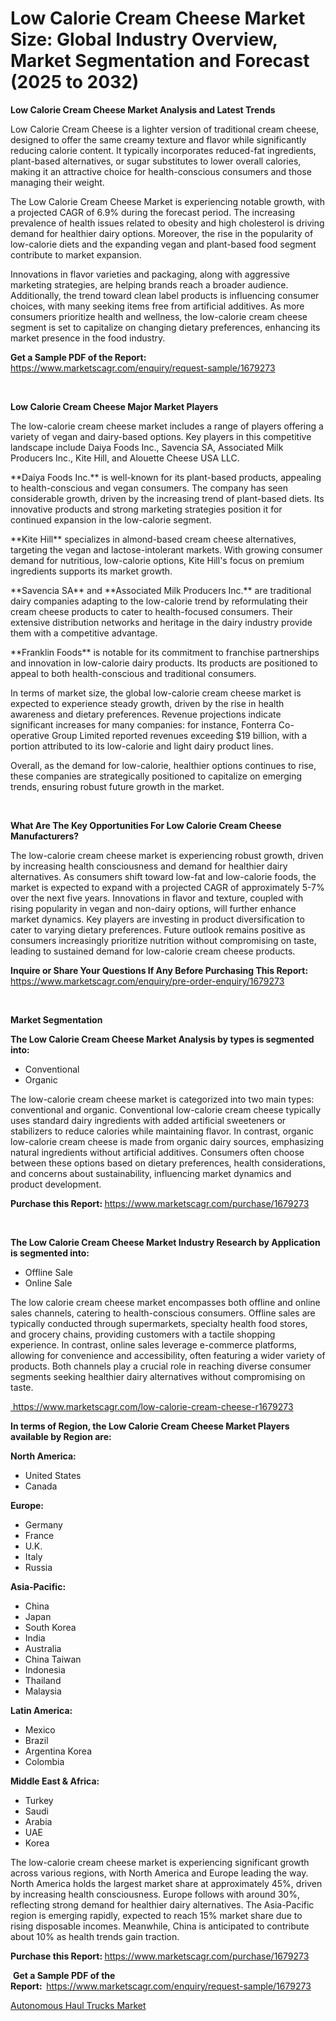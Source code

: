 <p><h1>Low Calorie Cream Cheese Market Size: Global Industry Overview, Market Segmentation and Forecast (2025 to 2032)</h1></p><p><strong>Low Calorie Cream Cheese Market Analysis and Latest Trends</strong></p>
<p><p>Low Calorie Cream Cheese is a lighter version of traditional cream cheese, designed to offer the same creamy texture and flavor while significantly reducing calorie content. It typically incorporates reduced-fat ingredients, plant-based alternatives, or sugar substitutes to lower overall calories, making it an attractive choice for health-conscious consumers and those managing their weight.</p><p>The Low Calorie Cream Cheese Market is experiencing notable growth, with a projected CAGR of 6.9% during the forecast period. The increasing prevalence of health issues related to obesity and high cholesterol is driving demand for healthier dairy options. Moreover, the rise in the popularity of low-calorie diets and the expanding vegan and plant-based food segment contribute to market expansion.</p><p>Innovations in flavor varieties and packaging, along with aggressive marketing strategies, are helping brands reach a broader audience. Additionally, the trend toward clean label products is influencing consumer choices, with many seeking items free from artificial additives. As more consumers prioritize health and wellness, the low-calorie cream cheese segment is set to capitalize on changing dietary preferences, enhancing its market presence in the food industry.</p></p>
<p><strong>Get a Sample PDF of the Report:&nbsp;</strong> <a href="https://www.marketscagr.com/enquiry/request-sample/1679273?utm_campaign=3575&utm_medium=2&utm_source=Github&utm_content=ia&utm_term=24032025&utm_id=low-calorie-cream-cheese">https://www.marketscagr.com/enquiry/request-sample/1679273</a></p>
<p>&nbsp;</p>
<p><strong>Low Calorie Cream Cheese Major Market Players</strong></p>
<p><p>The low-calorie cream cheese market includes a range of players offering a variety of vegan and dairy-based options. Key players in this competitive landscape include Daiya Foods Inc., Savencia SA, Associated Milk Producers Inc., Kite Hill, and Alouette Cheese USA LLC.</p><p>**Daiya Foods Inc.** is well-known for its plant-based products, appealing to health-conscious and vegan consumers. The company has seen considerable growth, driven by the increasing trend of plant-based diets. Its innovative products and strong marketing strategies position it for continued expansion in the low-calorie segment.</p><p>**Kite Hill** specializes in almond-based cream cheese alternatives, targeting the vegan and lactose-intolerant markets. With growing consumer demand for nutritious, low-calorie options, Kite Hill's focus on premium ingredients supports its market growth.</p><p>**Savencia SA** and **Associated Milk Producers Inc.** are traditional dairy companies adapting to the low-calorie trend by reformulating their cream cheese products to cater to health-focused consumers. Their extensive distribution networks and heritage in the dairy industry provide them with a competitive advantage.</p><p>**Franklin Foods** is notable for its commitment to franchise partnerships and innovation in low-calorie dairy products. Its products are positioned to appeal to both health-conscious and traditional consumers.</p><p>In terms of market size, the global low-calorie cream cheese market is expected to experience steady growth, driven by the rise in health awareness and dietary preferences. Revenue projections indicate significant increases for many companies: for instance, Fonterra Co-operative Group Limited reported revenues exceeding $19 billion, with a portion attributed to its low-calorie and light dairy product lines.</p><p>Overall, as the demand for low-calorie, healthier options continues to rise, these companies are strategically positioned to capitalize on emerging trends, ensuring robust future growth in the market.</p></p>
<p>&nbsp;</p>
<p><strong>What Are The Key Opportunities For Low Calorie Cream Cheese Manufacturers?</strong></p>
<p><p>The low-calorie cream cheese market is experiencing robust growth, driven by increasing health consciousness and demand for healthier dairy alternatives. As consumers shift toward low-fat and low-calorie foods, the market is expected to expand with a projected CAGR of approximately 5-7% over the next five years. Innovations in flavor and texture, coupled with rising popularity in vegan and non-dairy options, will further enhance market dynamics. Key players are investing in product diversification to cater to varying dietary preferences. Future outlook remains positive as consumers increasingly prioritize nutrition without compromising on taste, leading to sustained demand for low-calorie cream cheese products.</p></p>
<p><strong>Inquire or Share Your Questions If Any Before Purchasing This Report:</strong> <a href="https://www.marketscagr.com/enquiry/pre-order-enquiry/1679273?utm_campaign=3575&utm_medium=2&utm_source=Github&utm_content=ia&utm_term=24032025&utm_id=low-calorie-cream-cheese">https://www.marketscagr.com/enquiry/pre-order-enquiry/1679273</a></p>
<p>&nbsp;</p>
<p><strong>Market Segmentation</strong></p>
<p><strong>The Low Calorie Cream Cheese Market Analysis by types is segmented into:</strong></p>
<p><ul><li>Conventional</li><li>Organic</li></ul></p>
<p><p>The low-calorie cream cheese market is categorized into two main types: conventional and organic. Conventional low-calorie cream cheese typically uses standard dairy ingredients with added artificial sweeteners or stabilizers to reduce calories while maintaining flavor. In contrast, organic low-calorie cream cheese is made from organic dairy sources, emphasizing natural ingredients without artificial additives. Consumers often choose between these options based on dietary preferences, health considerations, and concerns about sustainability, influencing market dynamics and product development.</p></p>
<p><strong>Purchase this Report:&nbsp;</strong><a href="https://www.marketscagr.com/purchase/1679273?utm_campaign=3575&utm_medium=2&utm_source=Github&utm_content=ia&utm_term=24032025&utm_id=low-calorie-cream-cheese">https://www.marketscagr.com/purchase/1679273</a></p>
<p>&nbsp;</p>
<p><strong>The Low Calorie Cream Cheese Market Industry Research by Application is segmented into:</strong></p>
<p><ul><li>Offline Sale</li><li>Online Sale</li></ul></p>
<p><p>The low calorie cream cheese market encompasses both offline and online sales channels, catering to health-conscious consumers. Offline sales are typically conducted through supermarkets, specialty health food stores, and grocery chains, providing customers with a tactile shopping experience. In contrast, online sales leverage e-commerce platforms, allowing for convenience and accessibility, often featuring a wider variety of products. Both channels play a crucial role in reaching diverse consumer segments seeking healthier dairy alternatives without compromising on taste.</p></p>
<p><a href="https://www.marketscagr.com/low-calorie-cream-cheese-r1679273?utm_campaign=3575&utm_medium=2&utm_source=Github&utm_content=ia&utm_term=24032025&utm_id=low-calorie-cream-cheese">&nbsp;https://www.marketscagr.com/low-calorie-cream-cheese-r1679273</a></p>
<p><strong>In terms of Region, the Low Calorie Cream Cheese Market Players available by Region are:</strong></p>
<p>
    <p> <strong> North America: </strong>
        <ul>
            <li>United States</li>
            <li>Canada</li>
        </ul>
        </p> 
    <p> <strong> Europe: </strong>
        <ul>
            <li>Germany</li>
            <li>France</li>
            <li>U.K.</li>
            <li>Italy</li>
            <li>Russia</li>
        </ul>
        </p> 
    <p> <strong> Asia-Pacific: </strong>
        <ul>
            <li>China</li>
            <li>Japan</li>
            <li>South Korea</li>
            <li>India</li>
            <li>Australia</li>
            <li>China Taiwan</li>
            <li>Indonesia</li>
            <li>Thailand</li>
            <li>Malaysia</li>
        </ul>
        </p> 
    <p> <strong> Latin America: </strong>
        <ul>
            <li>Mexico</li>
            <li>Brazil</li>
            <li>Argentina Korea</li>
            <li>Colombia</li>
        </ul>
        </p> 
    <p> <strong> Middle East & Africa: </strong>
        <ul>
            <li>Turkey</li>
            <li>Saudi</li>
            <li>Arabia</li>
            <li>UAE</li>
            <li>Korea</li>
        </ul>
    </p>
    </p>
<p><p>The low-calorie cream cheese market is experiencing significant growth across various regions, with North America and Europe leading the way. North America holds the largest market share at approximately 45%, driven by increasing health consciousness. Europe follows with around 30%, reflecting strong demand for healthier dairy alternatives. The Asia-Pacific region is emerging rapidly, expected to reach 15% market share due to rising disposable incomes. Meanwhile, China is anticipated to contribute about 10% as health trends gain traction.</p></p>
<p><strong>Purchase this Report: </strong><a href="https://www.marketscagr.com/purchase/1679273?utm_campaign=3575&utm_medium=2&utm_source=Github&utm_content=ia&utm_term=24032025&utm_id=low-calorie-cream-cheese">https://www.marketscagr.com/purchase/1679273</a></p>
<p>&nbsp;<strong>Get a Sample PDF of the Report:&nbsp;&nbsp;</strong><a href="https://www.marketscagr.com/enquiry/request-sample/1679273?utm_campaign=3575&utm_medium=2&utm_source=Github&utm_content=ia&utm_term=24032025&utm_id=low-calorie-cream-cheese">https://www.marketscagr.com/enquiry/request-sample/1679273</a></p>
<p><strong></strong></p>
<p><p><a href="https://github.com/chaiszepkadk/Market-Research-Report-List-1/blob/main/autonomous-haul-trucks-market.md?utm_campaign=3575&utm_medium=2&utm_source=Github&utm_content=ia&utm_term=24032025&utm_id=low-calorie-cream-cheese">Autonomous Haul Trucks Market</a></p></p>